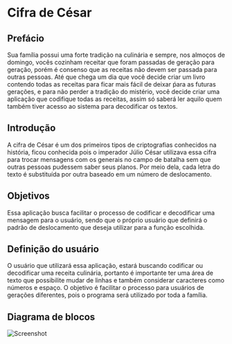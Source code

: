 # Cifra de César

## Prefácio

Sua família possui uma forte tradição na culinária e sempre, nos almoços de domingo, vocês cozinham receitar que foram 
passadas de geração para geração, porém é consenso que as receitas não devem ser passada para outras pessoas. Até que 
chega um dia que você decide criar um livro contendo todas as receitas para ficar mais fácil de deixar ṕara as futuras 
gerações, e para não perder a tradição do mistério, você decide criar uma aplicação que codifique todas as receitas, assim
só saberá ler aquilo quem também tiver acesso ao sistema para decodificar os textos. 

## Introdução

A cifra de César é um dos primeiros tipos de criptografias conhecidos na história, ficou conhecida pois o imperador Júlio 
César utilizava essa cifra para trocar mensagens com os generais no campo de batalha sem que outras pessoas pudessem saber 
seus planos. Por meio dela, cada letra do texto é substituída por outra baseado em um número de deslocamento. 

## Objetivos

Essa aplicação busca facilitar o processo de codificar e decodificar uma mensagem para o usuário, sendo que o próprio usuário
que definirá o padrão de deslocamento que deseja utilizar para a função escolhida.

## Definição do usuário

O usuário que utilizará essa aplicação, estará buscando codificar ou decodificar uma receita culinária, portanto é importante 
ter uma área de texto que possibilite mudar de linhas e também considerar caracteres como números e espaço. O objetivo é
facilitar o processo para usuários de gerações diferentes, pois o programa será utilizado por toda a família.

## Diagrama de blocos

![Screenshot](cipher.jpg)





